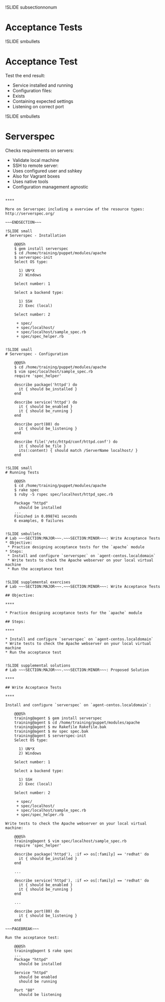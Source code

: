 !SLIDE subsectionnonum
# Acceptance Tests


!SLIDE smbullets
# Acceptance Test

Test the end result:

* Service installed and running
* Configuration files:
 * Exists
 * Containing expected settings
* Listening on correct port


!SLIDE smbullets
# Serverspec

Checks requirements on servers:

* Validate local machine
* SSH to remote server:
 * Uses configured user and sshkey
 * Also for Vagrant boxes
* Uses native tools
* Configuration management agnostic

~~~SECTION:handouts~~~

****

More on Serverspec including a overview of the resource types: http://serverspec.org/

~~~ENDSECTION~~~

!SLIDE small
# Serverspec - Installation

    @@@Sh
    $ gem install serverspec
    $ cd /home/training/puppet/modules/apache
    $ serverspec-init
    Select OS type:

      1) UN*X
      2) Windows

    Select number: 1

    Select a backend type:

      1) SSH
      2) Exec (local)

    Select number: 2

     + spec/
     + spec/localhost/
     + spec/localhost/sample_spec.rb
     + spec/spec_helper.rb


!SLIDE small
# Serverspec - Configuration

    @@@Sh
    $ cd /home/training/puppet/modules/apache
    $ vim spec/localhost/sample_spec.rb
    require 'spec_helper'

    describe package('httpd') do
      it { should be_installed }
    end

    describe service('httpd') do
      it { should be_enabled }
      it { should be_running }
    end

    describe port(80) do
      it { should be_listening }
    end

    describe file('/etc/httpd/conf/httpd.conf') do
      it { should be_file }
      its(:content) { should match /ServerName localhost/ }
    end


!SLIDE small
# Running Tests

    @@@Sh
    $ cd /home/training/puppet/modules/apache
    $ rake spec
    $ ruby -S rspec spec/localhost/httpd_spec.rb
    
    Package "httpd"
      should be installed
    ...
    Finished in 0.098741 seconds
    6 examples, 0 failures


!SLIDE smbullets
# Lab ~~~SECTION:MAJOR~~~.~~~SECTION:MINOR~~~: Write Acceptance Tests
* Objective:
 * Practice designing acceptance tests for the `apache` module
* Steps:
 * Install and configure `serverspec` on `agent-centos.localdomain`
 * Write tests to check the Apache webserver on your local virtual machine
 * Run the acceptance test


!SLIDE supplemental exercises
# Lab ~~~SECTION:MAJOR~~~.~~~SECTION:MINOR~~~: Write Acceptance Tests

## Objective:

****

* Practice designing acceptance tests for the `apache` module

## Steps:

****

* Install and configure `serverspec` on `agent-centos.localdomain`
* Write tests to check the Apache webserver on your local virtual machine
* Run the acceptance test


!SLIDE supplemental solutions
# Lab ~~~SECTION:MAJOR~~~.~~~SECTION:MINOR~~~: Proposed Solution

****

## Write Acceptance Tests

****

Install and configure `serverspec` on `agent-centos.localdomain`:

    @@@Sh
    training@agent $ gem install serverspec
    training@agent $ cd /home/training/puppet/modules/apache
    training@agent $ mv Rakefile Rakefile.bak
    training@agent $ mv spec spec.bak
    training@agent $ serverspec-init
    Select OS type:

      1) UN*X
      2) Windows

    Select number: 1

    Select a backend type:

      1) SSH
      2) Exec (local)

    Select number: 2

     + spec/
     + spec/localhost/
     + spec/localhost/sample_spec.rb
     + spec/spec_helper.rb

Write tests to check the Apache webserver on your local virtual machine:

    @@@Sh 
    training@agent $ vim spec/localhost/sample_spec.rb
    require 'spec_helper'

    describe package('httpd'), :if => os[:family] == 'redhat' do
      it { should be_installed }
    end

    ...

    describe service('httpd'), :if => os[:family] == 'redhat' do
      it { should be_enabled }
      it { should be_running }
    end

    ...

    describe port(80) do
      it { should be_listening }
    end

~~~PAGEBREAK~~~

Run the acceptance test:

    @@@Sh
    training@agent $ rake spec
    ...
    Package "httpd"
      should be installed

    Service "httpd"
      should be enabled
      should be running

    Port "80"
      should be listening
